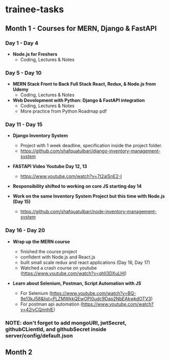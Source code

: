 # trainee-tasks

## Month 1 - Courses for MERN, Django & FastAPI

### Day 1 - Day 4

- **Node.js for Freshers**
  - Coding, Lectures & Notes

### Day 5 - Day 10

- **MERN Stack Front to Back Full Stack React, Redux, & Node.js from Udemy**
  - Coding, Lectures & Notes
- **Web Development with Python: Django & FastAPI integration**
  - Coding, Lectures & Notes
  - More practice from Python Roadmap pdf

### Day 11 - Day 15

- **Django Inventory System**

  - Project with 1 week deadline, specification inside the project folder.
  - https://github.com/shafquatulbari/django-inventory-management-system

- **FASTAPI Video Youtube Day 12, 13**

  - https://www.youtube.com/watch?v=7t2alSnE2-I

- **Responsibility shifted to working on core JS starting day 14**

- **Work on the same Inventory System Project but this time with Node.js (Day 15)**

  - https://github.com/shafquatulbari/node-inventory-management-system

### Day 16 - Day 20

- **Wrap up the MERN course**

  - finished the course project
  - confident with Node.js and React.js
  - built small scale redux and react applications (Day 16, Day 17)
  - Watched a crash course on youtube (https://www.youtube.com/watch?v=qhll3DXuLHI)

- **Learn about Selenium, Postman, Script Automation with JS**
  - For Selenium (https://www.youtube.com/watch?v=BQ-9e13kJ58&list=PLZMWkkQEwOPl0udc9Dap2NbEAkwkdOTV3)
  - For postman api automation (https://www.youtube.com/watch?v=42iyCQnnhIE)

### NOTE: don't forget to add mongoURI, jwtSecret, githubCLientId, and githubSecret inside server/config/default.json

## Month 2
